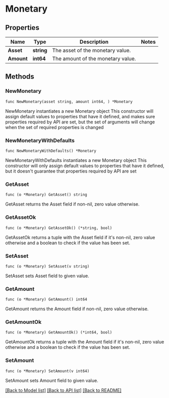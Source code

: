 # Monetary

## Properties

Name | Type | Description | Notes
------------ | ------------- | ------------- | -------------
**Asset** | **string** | The asset of the monetary value. |
**Amount** | **int64** | The amount of the monetary value. |

## Methods

### NewMonetary

`func NewMonetary(asset string, amount int64, ) *Monetary`

NewMonetary instantiates a new Monetary object
This constructor will assign default values to properties that have it defined,
and makes sure properties required by API are set, but the set of arguments
will change when the set of required properties is changed

### NewMonetaryWithDefaults

`func NewMonetaryWithDefaults() *Monetary`

NewMonetaryWithDefaults instantiates a new Monetary object
This constructor will only assign default values to properties that have it defined,
but it doesn't guarantee that properties required by API are set

### GetAsset

`func (o *Monetary) GetAsset() string`

GetAsset returns the Asset field if non-nil, zero value otherwise.

### GetAssetOk

`func (o *Monetary) GetAssetOk() (*string, bool)`

GetAssetOk returns a tuple with the Asset field if it's non-nil, zero value otherwise
and a boolean to check if the value has been set.

### SetAsset

`func (o *Monetary) SetAsset(v string)`

SetAsset sets Asset field to given value.


### GetAmount

`func (o *Monetary) GetAmount() int64`

GetAmount returns the Amount field if non-nil, zero value otherwise.

### GetAmountOk

`func (o *Monetary) GetAmountOk() (*int64, bool)`

GetAmountOk returns a tuple with the Amount field if it's non-nil, zero value otherwise
and a boolean to check if the value has been set.

### SetAmount

`func (o *Monetary) SetAmount(v int64)`

SetAmount sets Amount field to given value.



[[Back to Model list]](../README.md#documentation-for-models) [[Back to API list]](../README.md#documentation-for-api-endpoints) [[Back to README]](../README.md)
